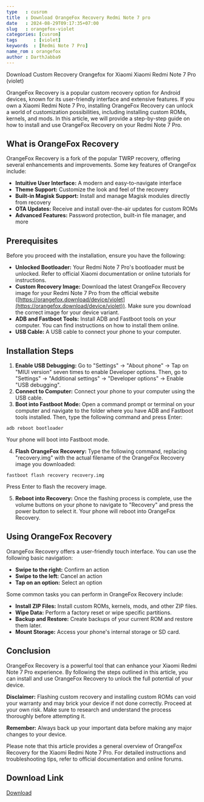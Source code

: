 ```yaml
---
type   : cusrom
title  : Download OrangeFox Recovery Redmi Note 7 pro
date   : 2024-08-29T09:17:35+07:00
slug   : orangefox-violet
categories: [cusrom]
tags      : [violet]
keywords  : [Redmi Note 7 Pro]
name_rom : orangefox
author : DarthJabba9
---
```


Download Custom Recovery Orangefox for Xiaomi Xiaomi Redmi Note 7 Pro (violet)

OrangeFox Recovery is a popular custom recovery option for Android devices, known for its user-friendly interface and extensive features. If you own a Xiaomi Redmi Note 7 Pro, installing OrangeFox Recovery can unlock a world of customization possibilities, including installing custom ROMs, kernels, and mods. In this article, we will provide a step-by-step guide on how to install and use OrangeFox Recovery on your Redmi Note 7 Pro.

## What is OrangeFox Recovery

OrangeFox Recovery is a fork of the popular TWRP recovery, offering several enhancements and improvements. Some key features of OrangeFox include:

* **Intuitive User Interface:** A modern and easy-to-navigate interface
* **Theme Support:** Customize the look and feel of the recovery
* **Built-in Magisk Support:** Install and manage Magisk modules directly from recovery
* **OTA Updates:** Receive and install over-the-air updates for custom ROMs
* **Advanced Features:** Password protection, built-in file manager, and more

## Prerequisites

Before you proceed with the installation, ensure you have the following:

* **Unlocked Bootloader:** Your Redmi Note 7 Pro's bootloader must be unlocked. Refer to official Xiaomi documentation or online tutorials for instructions.
* **Custom Recovery Image:** Download the latest OrangeFox Recovery image for your Redmi Note 7 Pro from the official website ([https://orangefox.download/device/violet](https://orangefox.download/device/violet)). Make sure you download the correct image for your device variant.
* **ADB and Fastboot Tools:** Install ADB and Fastboot tools on your computer. You can find instructions on how to install them online.
* **USB Cable:** A USB cable to connect your phone to your computer.

## Installation Steps

1. **Enable USB Debugging:** Go to "Settings" -> "About phone" -> Tap on "MIUI version" seven times to enable Developer options. Then, go to "Settings" -> "Additional settings" -> "Developer options" -> Enable "USB debugging".
2. **Connect to Computer:** Connect your phone to your computer using the USB cable.
3. **Boot into Fastboot Mode:** Open a command prompt or terminal on your computer and navigate to the folder where you have ADB and Fastboot tools installed. Then, type the following command and press Enter:

```
adb reboot bootloader
```

Your phone will boot into Fastboot mode.

4. **Flash OrangeFox Recovery:** Type the following command, replacing "recovery.img" with the actual filename of the OrangeFox Recovery image you downloaded:

```
fastboot flash recovery recovery.img
```

Press Enter to flash the recovery image.

5. **Reboot into Recovery:** Once the flashing process is complete, use the volume buttons on your phone to navigate to "Recovery" and press the power button to select it. Your phone will reboot into OrangeFox Recovery.

## Using OrangeFox Recovery

OrangeFox Recovery offers a user-friendly touch interface. You can use the following basic navigation:

* **Swipe to the right:** Confirm an action
* **Swipe to the left:** Cancel an action
* **Tap on an option:** Select an option

Some common tasks you can perform in OrangeFox Recovery include:

* **Install ZIP Files:** Install custom ROMs, kernels, mods, and other ZIP files.
* **Wipe Data:** Perform a factory reset or wipe specific partitions.
* **Backup and Restore:** Create backups of your current ROM and restore them later.
* **Mount Storage:** Access your phone's internal storage or SD card.

## Conclusion

OrangeFox Recovery is a powerful tool that can enhance your Xiaomi Redmi Note 7 Pro experience. By following the steps outlined in this article, you can install and use OrangeFox Recovery to unlock the full potential of your device.

**Disclaimer:** Flashing custom recovery and installing custom ROMs can void your warranty and may brick your device if not done correctly. Proceed at your own risk. Make sure to research and understand the process thoroughly before attempting it. 

**Remember:** Always back up your important data before making any major changes to your device. 

Please note that this article provides a general overview of OrangeFox Recovery for the Xiaomi Redmi Note 7 Pro. For detailed instructions and troubleshooting tips, refer to official documentation and online forums. 



## Download Link
[Download](https://orangefox.download/device/violet)

